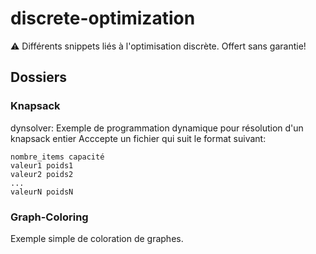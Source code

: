 # discrete-optimization
⚠️ Différents snippets liés à l'optimisation discrète.  Offert sans garantie!


## Dossiers

### Knapsack

dynsolver:
Exemple de programmation dynamique pour résolution d'un knapsack entier
Acccepte un fichier qui suit le format suivant:
```
nombre_items capacité
valeur1 poids1
valeur2 poids2
...
valeurN poidsN
```


### Graph-Coloring

Exemple simple de coloration de graphes.




